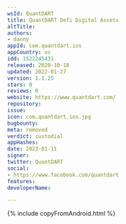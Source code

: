 ```yaml
---
wsId: QuantDART
title: QuantDART Defi Digital Assets
altTitle: 
authors:
- danny
appId: com.quantdart.ios
appCountry: us
idd: 1522245431
released: 2020-10-18
updated: 2022-01-27
version: 1.1.25
stars: 0
reviews: 0
website: https://www.quantdart.com/
repository: 
issue: 
icon: com.quantdart.ios.jpg
bugbounty: 
meta: removed
verdict: custodial
appHashes: 
date: 2023-01-11
signer: 
twitter: QuantDART
social:
- https://www.facebook.com/quantdart
features: 
developerName: 

---
```


{% include copyFromAndroid.html %}

